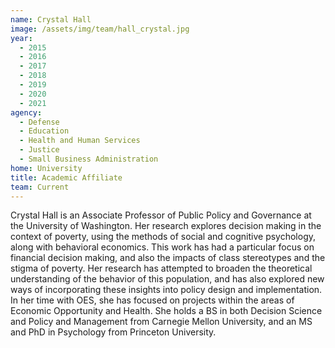 ```yaml
---
name: Crystal Hall
image: /assets/img/team/hall_crystal.jpg
year:
  - 2015
  - 2016
  - 2017
  - 2018
  - 2019
  - 2020
  - 2021
agency:
  - Defense
  - Education
  - Health and Human Services
  - Justice
  - Small Business Administration
home: University
title: Academic Affiliate
team: Current
---
```


Crystal Hall is an Associate Professor of Public Policy and Governance at the University of Washington. Her research explores decision making in the context of poverty, using the methods of social and cognitive psychology, along with behavioral economics. This work has had a particular focus on financial decision making, and also the impacts of class stereotypes and the stigma of poverty. Her research has attempted to broaden the theoretical understanding of the behavior of this population, and has also explored new ways of incorporating these insights into policy design and implementation. In her time with OES, she has focused on projects within the areas of Economic Opportunity and Health. She holds a BS in both Decision Science and Policy and Management from Carnegie Mellon University, and an MS and PhD in Psychology from Princeton University.
